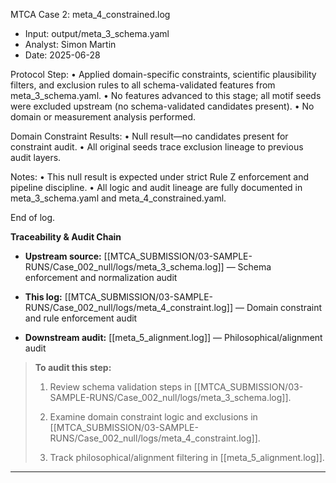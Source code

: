 MTCA Case 2: meta_4_constrained.log

- Input: output/meta_3_schema.yaml
- Analyst: Simon Martin
- Date: 2025-06-28

Protocol Step:
  • Applied domain-specific constraints, scientific plausibility filters, and exclusion rules to all schema-validated features from meta_3_schema.yaml.
  • No features advanced to this stage; all motif seeds were excluded upstream (no schema-validated candidates present).
  • No domain or measurement analysis performed.

Domain Constraint Results:
  • Null result—no candidates present for constraint audit.
  • All original seeds trace exclusion lineage to previous audit layers.

Notes:
  • This null result is expected under strict Rule Z enforcement and pipeline discipline.
  • All logic and audit lineage are fully documented in meta_3_schema.yaml and meta_4_constrained.yaml.

End of log.

**Traceability & Audit Chain**

- **Upstream source:** [[MTCA_SUBMISSION/03-SAMPLE-RUNS/Case_002_null/logs/meta_3_schema.log]] — Schema enforcement and normalization audit
    
- **This log:** [[MTCA_SUBMISSION/03-SAMPLE-RUNS/Case_002_null/logs/meta_4_constraint.log]] — Domain constraint and rule enforcement audit
    
- **Downstream audit:** [[meta_5_alignment.log]] — Philosophical/alignment audit
    

> **To audit this step:**
> 
> 1. Review schema validation steps in [[MTCA_SUBMISSION/03-SAMPLE-RUNS/Case_002_null/logs/meta_3_schema.log]].
>     
> 2. Examine domain constraint logic and exclusions in [[MTCA_SUBMISSION/03-SAMPLE-RUNS/Case_002_null/logs/meta_4_constraint.log]].
>     
> 3. Track philosophical/alignment filtering in [[meta_5_alignment.log]].

---
